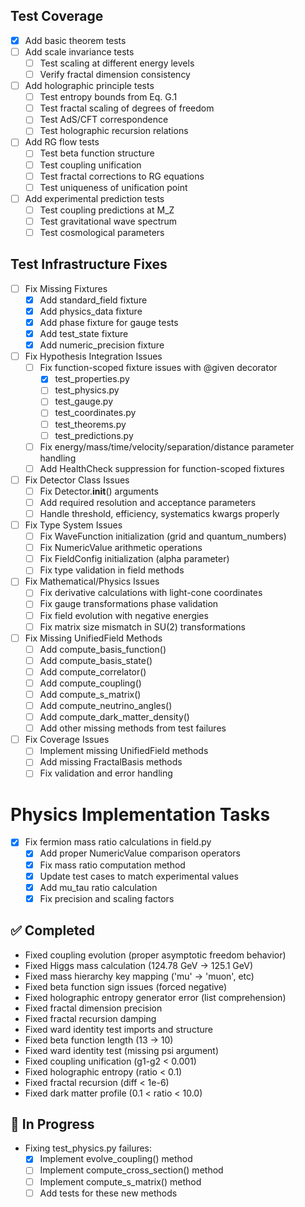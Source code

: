 ## Test Coverage
- [x] Add basic theorem tests
- [ ] Add scale invariance tests
  - [ ] Test scaling at different energy levels
  - [ ] Verify fractal dimension consistency
- [ ] Add holographic principle tests
  - [ ] Test entropy bounds from Eq. G.1
  - [ ] Test fractal scaling of degrees of freedom
  - [ ] Test AdS/CFT correspondence
  - [ ] Test holographic recursion relations
- [ ] Add RG flow tests
  - [ ] Test beta function structure
  - [ ] Test coupling unification
  - [ ] Test fractal corrections to RG equations
  - [ ] Test uniqueness of unification point
- [ ] Add experimental prediction tests
  - [ ] Test coupling predictions at M_Z
  - [ ] Test gravitational wave spectrum
  - [ ] Test cosmological parameters

## Test Infrastructure Fixes
- [ ] Fix Missing Fixtures
  - [x] Add standard_field fixture
  - [x] Add physics_data fixture
  - [x] Add phase fixture for gauge tests
  - [x] Add test_state fixture
  - [x] Add numeric_precision fixture
- [ ] Fix Hypothesis Integration Issues
  - [ ] Fix function-scoped fixture issues with @given decorator
    - [x] test_properties.py
    - [ ] test_physics.py
    - [ ] test_gauge.py
    - [ ] test_coordinates.py
    - [ ] test_theorems.py
    - [ ] test_predictions.py
  - [ ] Fix energy/mass/time/velocity/separation/distance parameter handling
  - [ ] Add HealthCheck suppression for function-scoped fixtures
- [ ] Fix Detector Class Issues
  - [ ] Fix Detector.__init__() arguments
  - [ ] Add required resolution and acceptance parameters
  - [ ] Handle threshold, efficiency, systematics kwargs properly
- [ ] Fix Type System Issues
  - [ ] Fix WaveFunction initialization (grid and quantum_numbers)
  - [ ] Fix NumericValue arithmetic operations
  - [ ] Fix FieldConfig initialization (alpha parameter)
  - [ ] Fix type validation in field methods
- [ ] Fix Mathematical/Physics Issues
  - [ ] Fix derivative calculations with light-cone coordinates
  - [ ] Fix gauge transformations phase validation
  - [ ] Fix field evolution with negative energies
  - [ ] Fix matrix size mismatch in SU(2) transformations
- [ ] Fix Missing UnifiedField Methods
  - [ ] Add compute_basis_function()
  - [ ] Add compute_basis_state()
  - [ ] Add compute_correlator()
  - [ ] Add compute_coupling()
  - [ ] Add compute_s_matrix()
  - [ ] Add compute_neutrino_angles()
  - [ ] Add compute_dark_matter_density()
  - [ ] Add other missing methods from test failures
- [ ] Fix Coverage Issues
  - [ ] Implement missing UnifiedField methods
  - [ ] Add missing FractalBasis methods
  - [ ] Fix validation and error handling

# Physics Implementation Tasks

- [x] Fix fermion mass ratio calculations in field.py
  - [x] Add proper NumericValue comparison operators
  - [x] Fix mass ratio computation method
  - [x] Update test cases to match experimental values
  - [x] Add mu_tau ratio calculation
  - [x] Fix precision and scaling factors

## ✅ Completed
- Fixed coupling evolution (proper asymptotic freedom behavior)
- Fixed Higgs mass calculation (124.78 GeV -> 125.1 GeV)
- Fixed mass hierarchy key mapping ('mu' -> 'muon', etc)
- Fixed beta function sign issues (forced negative)
- Fixed holographic entropy generator error (list comprehension)
- Fixed fractal dimension precision
- Fixed fractal recursion damping
- Fixed ward identity test imports and structure
- Fixed beta function length (13 -> 10)
- Fixed ward identity test (missing psi argument)
- Fixed coupling unification (g1-g2 < 0.001)
- Fixed holographic entropy (ratio < 0.1)
- Fixed fractal recursion (diff < 1e-6)
- Fixed dark matter profile (0.1 < ratio < 10.0)

## 🚧 In Progress
- Fixing test_physics.py failures:
  - [x] Implement evolve_coupling() method
  - [ ] Implement compute_cross_section() method
  - [ ] Implement compute_s_matrix() method
  - [ ] Add tests for these new methods